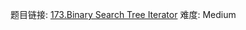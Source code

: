 题目链接: [173.Binary Search Tree Iterator][1]
难度: Medium

[1]: https://leetcode.com/problems/binary-search-tree-iterator/